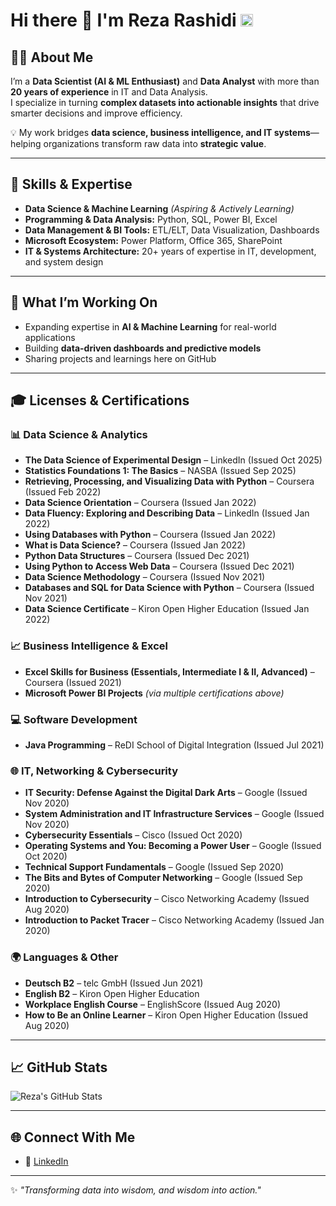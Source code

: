 # Hi there 👋 I'm Reza Rashidi <img src="https://img.shields.io/badge/Verified-✔️-blue" alt="Verified Badge" height="20"/>

## 👨‍💻 About Me
I’m a **Data Scientist (AI & ML Enthusiast)** and **Data Analyst** with more than **20 years of experience** in IT and Data Analysis.  
I specialize in turning **complex datasets into actionable insights** that drive smarter decisions and improve efficiency.  

💡 My work bridges **data science, business intelligence, and IT systems**—helping organizations transform raw data into **strategic value**.  

---

## 🔧 Skills & Expertise
- **Data Science & Machine Learning** *(Aspiring & Actively Learning)*  
- **Programming & Data Analysis:** Python, SQL, Power BI, Excel  
- **Data Management & BI Tools:** ETL/ELT, Data Visualization, Dashboards  
- **Microsoft Ecosystem:** Power Platform, Office 365, SharePoint  
- **IT & Systems Architecture:** 20+ years of expertise in IT, development, and system design  

---

## 🚀 What I’m Working On
- Expanding expertise in **AI & Machine Learning** for real-world applications  
- Building **data-driven dashboards and predictive models**  
- Sharing projects and learnings here on GitHub  

---
## 🎓 Licenses & Certifications  

### 📊 Data Science & Analytics
- **The Data Science of Experimental Design** – LinkedIn (Issued Oct 2025)  
- **Statistics Foundations 1: The Basics** – NASBA (Issued Sep 2025)  
- **Retrieving, Processing, and Visualizing Data with Python** – Coursera (Issued Feb 2022)  
- **Data Science Orientation** – Coursera (Issued Jan 2022)  
- **Data Fluency: Exploring and Describing Data** – LinkedIn (Issued Jan 2022)  
- **Using Databases with Python** – Coursera (Issued Jan 2022)  
- **What is Data Science?** – Coursera (Issued Jan 2022)  
- **Python Data Structures** – Coursera (Issued Dec 2021)  
- **Using Python to Access Web Data** – Coursera (Issued Dec 2021)  
- **Data Science Methodology** – Coursera (Issued Nov 2021)  
- **Databases and SQL for Data Science with Python** – Coursera (Issued Nov 2021)  
- **Data Science Certificate** – Kiron Open Higher Education (Issued Jan 2022)  

### 📈 Business Intelligence & Excel
- **Excel Skills for Business (Essentials, Intermediate I & II, Advanced)** – Coursera (Issued 2021)  
- **Microsoft Power BI Projects** *(via multiple certifications above)*  

### 💻 Software Development
- **Java Programming** – ReDI School of Digital Integration (Issued Jul 2021)  

### 🌐 IT, Networking & Cybersecurity
- **IT Security: Defense Against the Digital Dark Arts** – Google (Issued Nov 2020)  
- **System Administration and IT Infrastructure Services** – Google (Issued Nov 2020)  
- **Cybersecurity Essentials** – Cisco (Issued Oct 2020)  
- **Operating Systems and You: Becoming a Power User** – Google (Issued Oct 2020)  
- **Technical Support Fundamentals** – Google (Issued Sep 2020)  
- **The Bits and Bytes of Computer Networking** – Google (Issued Sep 2020)  
- **Introduction to Cybersecurity** – Cisco Networking Academy (Issued Aug 2020)  
- **Introduction to Packet Tracer** – Cisco Networking Academy (Issued Jan 2020)  

### 🌍 Languages & Other
- **Deutsch B2** – telc GmbH (Issued Jun 2021)  
- **English B2** – Kiron Open Higher Education  
- **Workplace English Course** – EnglishScore (Issued Aug 2020)  
- **How to Be an Online Learner** – Kiron Open Higher Education (Issued Aug 2020)

---

## 📈 GitHub Stats
![Reza's GitHub Stats](https://github-readme-stats.vercel.app/api?username=your-github-username&show_icons=true&theme=radical)

---

## 🌐 Connect With Me
- 💼 [LinkedIn](https://www.linkedin.com/in/reza-r-759803171/)  


---
✨ *"Transforming data into wisdom, and wisdom into action."*
